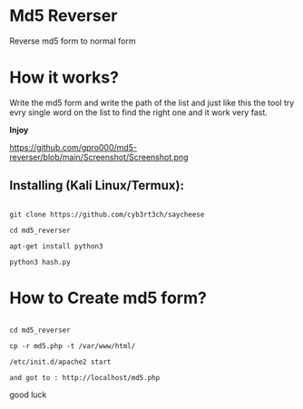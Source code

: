 # Md5 Reverser

Reverse md5 form to normal form

# How it works?

<p>Write the md5 form and write the path of the list and just like this the tool try evry single word on the list 
to find the right one and it work very fast. </p>



<b>Injoy</b>

https://github.com/gpro000/md5-reverser/blob/main/Screenshot/Screenshot.png

## Installing (Kali Linux/Termux):

```

git clone https://github.com/cyb3rt3ch/saycheese

cd md5_reverser

apt-get install python3

python3 hash.py

```
# How to Create md5 form?

```

cd md5_reverser

cp -r md5.php -t /var/www/html/

/etc/init.d/apache2 start

and got to : http://localhost/md5.php

```
good luck
